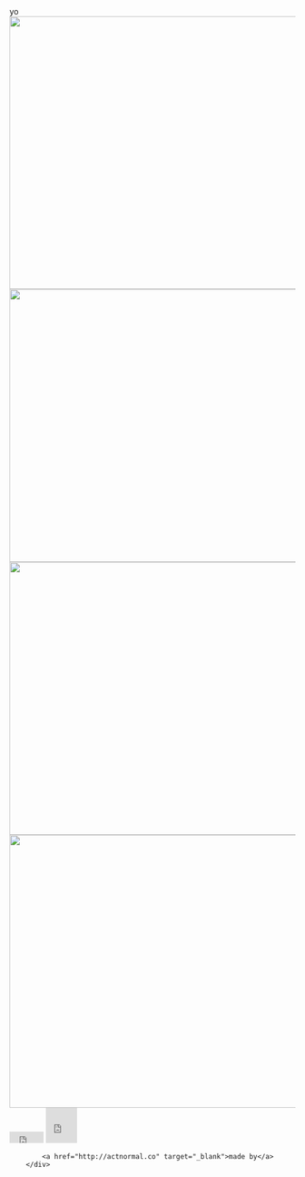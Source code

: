 <body>
        <div id="eelcontainer" class="eel">
            <div id="loader" style="opacity: 0; display: none;">LOADING...</div>
            <div id="introtext">yo</div>
            <div id="allimages" style="display: block; opacity: 1; left: 0px;">
                <img class="eelimages" id="eelimage1" src="images/eelslap_site_panorama1.jpg" width="15360" height="480">
                <img class="eelimages" id="eelimage2" src="images/eelslap_site_panorama2.jpg" width="14720" height="480">
                <img class="eelimages" id="eelimage3" src="images/eelslap_site_panorama3.jpg" width="15360" height="480">
                <img class="eelimages" id="eelimage4" src="images/eelslap_site_panorama4.jpg" width="14720" height="480">
            </div>
        </div>
        <div class="footer">
            <iframe id="twitter-widget-0" scrolling="no" frameborder="0" allowtransparency="true" allowfullscreen="true" class="twitter-share-button twitter-share-button-rendered twitter-tweet-button" style="position: static; visibility: visible; width: 60px; height: 20px;" title="Twitter Tweet Button" src="https://platform.twitter.com/widgets/tweet_button.06c6ee58c3810956b7509218508c7b56.en.html#dnt=false&amp;id=twitter-widget-0&amp;lang=en&amp;original_referer=http%3A%2F%2Feelslap.com%2F&amp;size=m&amp;text=Eel%20slap!&amp;time=1624015615058&amp;type=share&amp;url=http%3A%2F%2Fwww.eelslap.com" data-url="http://www.eelslap.com"></iframe>
            <script type="text/javascript" src="http://platform.twitter.com/widgets.js">
            </script>
            <iframe src="http://www.facebook.com/plugins/like.php?href=http%3A%2F%2Fwww.eelslap.com&amp;send=false&amp;layout=box_count&amp;width=55&amp;show_faces=false&amp;action=like&amp;colorscheme=light&amp;font&amp;height=62" scrolling="no" frameborder="0" style="border:none; overflow:hidden; width:55px; height:62px;">
            </iframe><br>

            <a href="http://actnormal.co" target="_blank">made by</a>
        </div>
    

<iframe scrolling="no" frameborder="0" allowtransparency="true" src="https://platform.twitter.com/widgets/widget_iframe.06c6ee58c3810956b7509218508c7b56.html?origin=http%3A%2F%2Feelslap.com" title="Twitter settings iframe" style="display: none;"></iframe><iframe id="rufous-sandbox" scrolling="no" frameborder="0" allowtransparency="true" allowfullscreen="true" style="position: absolute; visibility: hidden; display: none; width: 0px; height: 0px; padding: 0px; border: none;" title="Twitter analytics iframe"></iframe></body>
